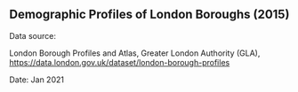 ## Demographic Profiles of London Boroughs (2015)

Data source: 

London Borough Profiles and Atlas,
Greater London Authority (GLA), 
https://data.london.gov.uk/dataset/london-borough-profiles

Date: Jan 2021